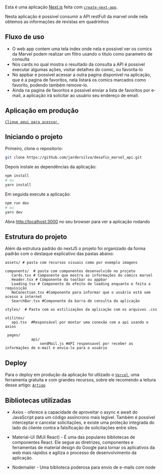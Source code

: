 Esta é uma aplicação [Next.js](https://nextjs.org/) feita com [`create-next-app`](https://github.com/vercel/next.js/tree/canary/packages/create-next-app).

Nesta aplicação é possivel consumir a API restFull da marvel onde nela obtemos as informações de revistas em quadrinhos

## Fluxo de uso

* O web app contem uma tela index onde nela e possivel ver os comics da Marvel podem realizar um filtro usando o titulo como parametro de consulta
* Nos cards no qual mostra o resultado da consulta a API é possivel executar algumas ações, visitar detalhes do comic, ou favorita-lo
* No appbar e possivel acessar a outra pagina disponivel na aplicação, que é a pagina de favoritos, nela listará os  comics marcados como favorito, podendo também remove-lo.
* Ainda na pagina de favoritos e possivel enviar a lista de favoritos por e-mail, a aplicação irá solicitar ao usuário seu endereço de email.

## Aplicação em produção

[`Clique aqui para acessar `](https://github.com/vercel/next.js/tree/canary/packages/create-next-app)

## Iniciando o projeto

Primeiro, clone o repositorio:

```bash
git clone https://github.com/jardersilva/desafio_marvel_api.git
```
Depois  instale as dependências da aplicação:

```bash
npm install
# ou
yarn install
```
Em seguida execute a aplicação:
```bash
npm run dev
# ou
yarn dev
```

Abra [http://localhost:3000](http://localhost:3000) no seu browser para ver a aplicação rodando


## Estrutura do projeto

Além da estrutura padrão do nextJS o projeto foi organizado da forma padrão com o destaque explicativo das pastas abaixo:

    assets/ # pasta com recursos visuais como por exemplo imagens

    components/  # pasta com componentes desenvolvido no projeto
       Cards.tsx # Componente que mostra as informações do comics marvel
	   Header.tsx # Componente da toolbar ou appbar
	   Loading.tsx # Componente do efeito de loading enquanto e feita a requisição
       NoConection.tsx #Componente para informar que o usuário está sem acesso a internet
	   SearchBar.tsx #Componente da barra de consulta da aplicação

    styles/  # Pasta com as estilizações da aplicação com os arquivos .css

    utilites/
       api.tsx  #Responsável por montar uma conexão com a api usando o axios
	 
	 pages/
	 			api/ 
					sendMail.js #API responsavel por receber as informações de e-mail e envia-lo para o usuário

## Deploy

Para o deploy em produção da aplicação foi utlizado o [`Vercel`](https://vercel.com/),  uma ferramenta gratuita e com grandes recursos, sobre ele recomendo a leitura desse artigo: [`Artigo`](https://medium.com/cwi-software/nextjs-%C3%A9-o-futuro-do-front-11ed7a01cc40)

## Bibliotecas utilizadas 

* Axios -  oferece a capacidade de aproveitar o async e await do JavaScript para um código assíncrono mais legível. Também é possível interceptar e cancelar solicitações, e existe uma proteção integrada do lado do cliente contra a falsificação de solicitações entre sites.

* Material-UI (MUI React) - É  uma das populares bibliotecas de componentes React. Ele segue as diretrizes, componentes e ferramentas de material design do Google para tornar os aplicativos da web mais rápidos e agiliza o processo de desenvolvimento da aplicação.

* Nodemailer - Uma biblioteca poderosa para envio de e-mails com node